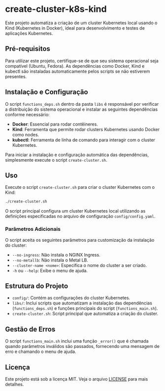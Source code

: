 
# create-cluster-k8s-kind

Este projeto automatiza a criação de um cluster Kubernetes local usando o Kind (Kubernetes in Docker), ideal para desenvolvimento e testes de aplicações Kubernetes.

## Pré-requisitos

Para utilizar este projeto, certifique-se de que seu sistema operacional seja compatível (Ubuntu, Fedora). As dependências como Docker, Kind e kubectl são instaladas automaticamente pelos scripts se não estiverem presentes.

## Instalação e Configuração

O script `functions_deps.sh` dentro da pasta `libs` é responsável por verificar a distribuição do sistema operacional e instalar as seguintes dependências conforme necessário:

- **Docker**: Essencial para rodar contêineres.
- **Kind**: Ferramenta que permite rodar clusters Kubernetes usando Docker como nodes.
- **kubectl**: Ferramenta de linha de comando para interagir com o cluster Kubernetes.

Para iniciar a instalação e configuração automática das dependências, simplesmente execute o script `create-cluster.sh`.

## Uso

Execute o script `create-cluster.sh` para criar o cluster Kubernetes com o Kind:

```bash
./create-cluster.sh
```

O script principal configura um cluster Kubernetes local utilizando as definições especificadas no arquivo de configuração `config/config.yaml`.

### Parâmetros Adicionais

O script aceita os seguintes parâmetros para customização da instalação do cluster:

- `--no-ingress`: Não instala o NGINX Ingress.
- `--no-metallb`: Não instala o Metal LB.
- `--cluster-name <nome>`: Especifica o nome do cluster a ser criado.
- `-h` ou `--help`: Exibe o menu de ajuda.

## Estrutura do Projeto

- `config/`: Contém as configurações do cluster Kubernetes.
- `libs/`: Inclui scripts que automatizam a instalação das dependências (`functions_deps.sh`) e funções principais do script (`functions_main.sh`).
- `create-cluster.sh`: Script principal que automatiza a criação do cluster.

## Gestão de Erros

O script `functions_main.sh` inclui uma função `_error()` que é chamada quando parâmetros inválidos são passados, fornecendo uma mensagem de erro e chamando o menu de ajuda.

## Licença

Este projeto está sob a licença MIT. Veja o arquivo [LICENSE](LICENSE) para mais detalhes.
